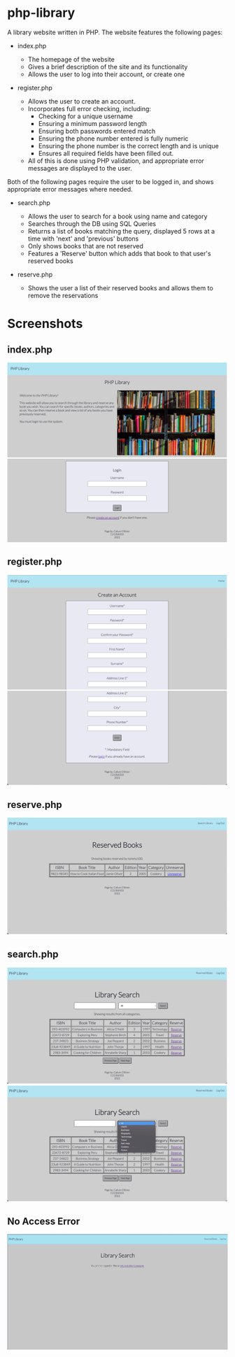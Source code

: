 # php-library

A library website written in PHP.
The website features the following pages:
* index.php
	- The homepage of the website
	- Gives a brief description of the site and its functionality
	- Allows the user to log into their account, or create one 

* register.php
	- Allows the user to create an account.
	* Incorporates full error checking, including:
		- Checking for a unique username
		- Ensuring a minimum password length
		- Ensuring both passwords entered match
		- Ensuring the phone number entered is fully numeric
		- Ensuring the phone number is the correct length and is unique 
		- Ensures all required fields have been filled out.
	- All of this is done using PHP validation, and appropriate error messages are displayed to the user.

Both of the following pages require the user to be logged in, and shows appropriate error messages where needed.
* search.php
	- Allows the user to search for a book using name and category
	- Searches through the DB using SQL Queries 
	- Returns a list of books matching the query, displayed 5 rows at a time with 'next' and 'previous' buttons
	- Only shows books that are not reserved
	- Features a 'Reserve' button which adds that book to that user's reserved books

* reserve.php
	- Shows the user a list of their reserved books and allows them to remove the reservations

# Screenshots

## index.php
![index-1](screenshots/index-1.png)
![index-2](screenshots/index-2.png)

## register.php
![register-1](screenshots/register-1.png)
![register-2](screenshots/register-2.png)

## reserve.php
![reserve](screenshots/reserve.png)

## search.php
![search-1](screenshots/search-1.png)
![search-2](screenshots/search-2.png)

## No Access Error
![no-access](screenshots/no-access.png)


